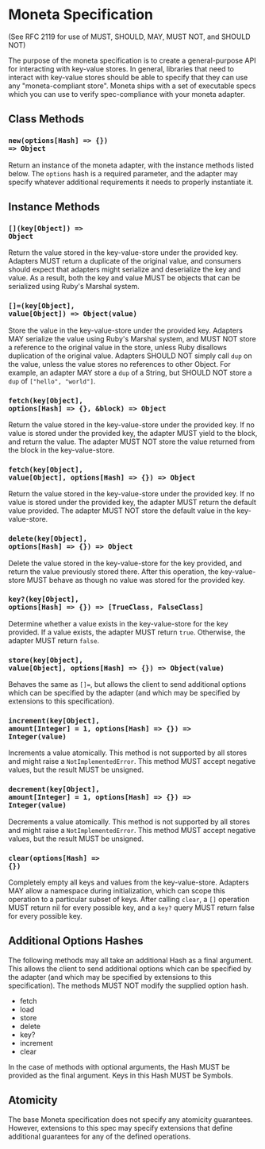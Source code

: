 # Moneta Specification

(See RFC 2119 for use of MUST, SHOULD, MAY, MUST NOT, and SHOULD NOT)

The purpose of the moneta specification is to create a general-purpose API for interacting with key-value stores. In general, libraries that need to interact with key-value stores should be able to specify that they can use any "moneta-compliant store". Moneta ships with a set of executable specs which you can use to verify spec-compliance with your moneta adapter.

## Class Methods

### <code>new(options[Hash] => {}) => Object</code>

Return an instance of the moneta adapter, with the instance methods listed below. The <code>options</code> hash is a required parameter, and the adapter may specify whatever additional requirements it needs to properly instantiate it.

## Instance Methods

### <code>\[\](key[Object]) => Object</code>

Return the value stored in the key-value-store under the provided key. Adapters MUST return a duplicate of the original value, and consumers should expect that adapters might serialize and deserialize the key and value. As a result, both the key and value MUST be objects that can be serialized using Ruby's Marshal system.

### <code>\[\]=(key[Object], value[Object]) => Object(value)</code>

Store the value in the key-value-store under the provided key. Adapters MAY serialize the value using Ruby's Marshal system, and MUST NOT store a reference to the original value in the store, unless Ruby disallows duplication of the original value. Adapters SHOULD NOT simply call <code>dup</code> on the value, unless the value stores no references to other Object. For example, an adapter MAY store a <code>dup</code> of a String, but SHOULD NOT store a <code>dup</code> of <code>["hello", "world"]</code>.

### <code>fetch(key[Object], options[Hash] => {}, &block) => Object</code>

Return the value stored in the key-value-store under the provided key. If no value is stored under the provided key, the adapter MUST yield to the block, and return the value. The adapter MUST NOT store the value returned from the block in the key-value-store.

### <code>fetch(key[Object], value[Object], options[Hash] => {}) => Object</code>

Return the value stored in the key-value-store under the provided key. If no value is stored under the provided key, the adapter MUST return the default value provided. The adapter MUST NOT store the default value in the key-value-store.

### <code>delete(key[Object], options[Hash] => {}) => Object</code>

Delete the value stored in the key-value-store for the key provided, and return the value previously stored there. After this operation, the key-value-store MUST behave as though no value was stored for the provided key.

### <code>key?(key[Object], options[Hash] => {}) => [TrueClass, FalseClass]</code>

Determine whether a value exists in the key-value-store for the key provided. If a value exists, the adapter MUST return <code>true</code>. Otherwise, the adapter MUST return <code>false</code>.

### <code>store(key[Object], value[Object], options[Hash] => {}) => Object(value)</code>

Behaves the same as <code>[]=</code>, but allows the client to send additional options which can be specified by the adapter (and which may be specified by extensions to this specification).

### <code>increment(key[Object], amount[Integer] = 1, options[Hash] => {}) => Integer(value)</code>

Increments a value atomically. This method is not supported by all stores and might raise a <code>NotImplementedError</code>.
This method MUST accept negative values, but the result MUST be unsigned.

### <code>decrement(key[Object], amount[Integer] = 1, options[Hash] => {}) => Integer(value)</code>

Decrements a value atomically. This method is not supported by all stores and might raise a <code>NotImplementedError</code>.
This method MUST accept negative values, but the result MUST be unsigned.

### <code>clear(options[Hash] => {})</code>

Completely empty all keys and values from the key-value-store. Adapters MAY allow a namespace during initialization, which can scope this operation to a particular subset of keys. After calling <code>clear</code>, a <code>[]</code> operation MUST return nil for every possible key, and a <code>key?</code> query MUST return false for every possible key.

## Additional Options Hashes

The following methods may all take an additional Hash as a final argument. This allows the client to send additional options which can be specified by the adapter (and which may be specified by extensions to this specification). The methods MUST NOT modify the supplied option hash.

* fetch
* load
* store
* delete
* key?
* increment
* clear

In the case of methods with optional arguments, the Hash MUST be provided as the final argument. Keys in this Hash MUST be Symbols.

## Atomicity

The base Moneta specification does not specify any atomicity guarantees. However, extensions to this spec may specify extensions that define additional guarantees for any of the defined operations.
